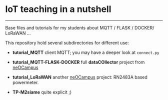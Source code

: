 # IoT teaching in a nutshell #
______________________________

Base files and tutorials for my students about MQTT / FLASK / DOCKER/ LoRaWAN ...

This repository hold several subdirectories for different use:

  - **tutorial_MQTT** client MQTT; you may have a deeper look at `connect.py`
  - **tutorial_MQTT-FLASK-DOCKER** full **dataCOllector** project from [neOCampus](https://neocampus.univ-tlse3.fr)
  - **tutorial_LoRaWAN** another [neOCampus](https://neocampus.univ-tlse3.fr) project: RN2483A based powermeter.

  - **TP-M2siame** quite explicit ;)

